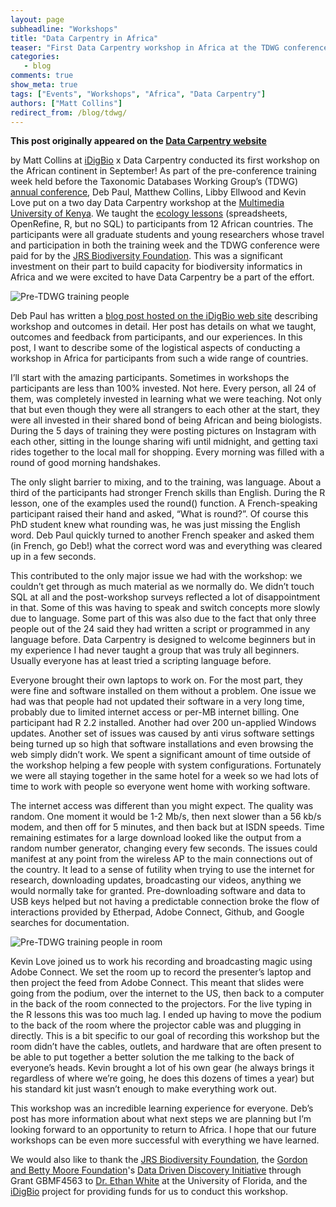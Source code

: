 ```yaml
---
layout: page
subheadline: "Workshops"
title: "Data Carpentry in Africa"
teaser: "First Data Carpentry workshop in Africa at the TDWG conference"
categories:
   - blog
comments: true
show_meta: true
tags: ["Events", "Workshops", "Africa", "Data Carpentry"]
authors: ["Matt Collins"]
redirect_from: /blog/tdwg/
--- 
```


**This post originally appeared on the [Data Carpentry website](https://datacarpentry.org)**

by Matt Collins at [iDigBio](https://www.idigbio.org)
x
Data Carpentry conducted its first workshop on the African continent in September! As part of the pre-conference training week held before the Taxonomic Databases Working Group’s (TDWG) [annual conference](http://www.tdwg.org/2015-conference/), Deb Paul, Matthew Collins, Libby Ellwood and Kevin Love put on a two day Data Carpentry workshop at the [Multimedia University of Kenya](http://www.mmu.ac.ke/). We taught the [ecology lessons](http://www.datacarpentry.org/lessons/) (spreadsheets, OpenRefine, R, but no SQL) to participants from 12 African countries. The participants were all graduate students and young researchers whose travel and participation in both the training week and the TDWG conference were paid for by the [JRS Biodiversity Foundation](http://jrsbiodiversity.org/grant/tulane-university-2014/). This was a significant investment on their part to build capacity for biodiversity informatics in Africa and we were excited to have Data Carpentry be a part of the effort.

<img src="{{ site.url }}/images/blog/tdwg-people.png" alt="Pre-TDWG training people">

Deb Paul has written a [blog post hosted on the iDigBio web site](https://www.idigbio.org/content/idigbio-and-data-carpentry-go-africa) describing workshop and outcomes in detail. Her post has details on what we taught, outcomes and feedback from participants, and our experiences. In this post, I want to describe some of the logistical aspects of conducting a workshop in Africa for participants from such a wide range of countries.

I’ll start with the amazing participants. Sometimes in workshops the participants are less than 100% invested. Not here. Every person, all 24 of them, was completely invested in learning what we were teaching. Not only that but even though they were all strangers to each other at the start, they were all invested in their shared bond of being African and being biologists. During the 5 days of training they were posting pictures on Instagram with each other, sitting in the lounge sharing wifi until midnight, and getting taxi rides together to the local mall for shopping. Every morning was filled with a round of good morning handshakes.

The only slight barrier to mixing, and to the training, was language. About a third of the participants had stronger French skills than English. During the R lesson, one of the examples used the round() function. A French-speaking participant raised their hand and asked, “What is round?”. Of course this PhD student knew what rounding was, he was just missing the English word. Deb Paul quickly turned to another French speaker and asked them (in French, go Deb!) what the correct word was and everything was cleared up in a few seconds.

This contributed to the only major issue we had with the workshop: we couldn’t get through as much material as we normally do. We didn’t touch SQL at all and the post-workshop surveys reflected a lot of disappointment in that. Some of this was having to speak and switch concepts more slowly due to language. Some part of this was also due to the fact that only three people out of the 24 said they had written a script or programmed in any language before. Data Carpentry is designed to welcome beginners but in my experience I had never taught a group that was truly all beginners. Usually everyone has at least tried a scripting language before.

Everyone brought their own laptops to work on. For the most part, they were fine and software installed on them without a problem. One issue we had was that people had not updated their software in a very long time, probably due to limited internet access or per-MB internet billing. One participant had R 2.2 installed. Another had over 200 un-applied Windows updates. Another set of issues was caused by anti virus software settings being turned up so high that software installations and even browsing the web simply didn’t work. We spent a significant amount of time outside of the workshop helping a few people with system configurations. Fortunately we were all staying together in the same hotel for a week so we had lots of time to work with people so everyone went home with working software.

The internet access was different than you might expect. The quality was random. One moment it would be 1-2 Mb/s, then next slower than a 56 kb/s modem, and then off for 5 minutes, and then back but at ISDN speeds. Time remaining estimates for a large download looked like the output from a random number generator, changing every few seconds. The issues could manifest at any point from the wireless AP to the main connections out of the country. It lead to a sense of futility when trying to use the internet for research, downloading updates, broadcasting our videos, anything we would normally take for granted. Pre-downloading software and data to USB keys helped but not having a predictable connection broke the flow of interactions provided by Etherpad, Adobe Connect, Github, and Google searches for documentation.

<img src="{{ site.url }}/images/blog/tdwg-room.png" alt="Pre-TDWG training people in room">

Kevin Love joined us to work his recording and broadcasting magic using Adobe Connect. We set the room up to record the presenter’s laptop and then project the feed from Adobe Connect. This meant that slides were going from the podium, over the internet to the US, then back to a computer in the back of the room connected to the projectors. For the live typing in the R lessons this was too much lag. I ended up having to move the podium to the back of the room where the projector cable was and plugging in directly. This is a bit specific to our goal of recording this workshop but the room didn’t have the cables, outlets, and hardware that are often present to be able to put together a better solution the me talking to the back of everyone’s heads. Kevin brought a lot of his own gear (he always brings it regardless of where we’re going, he does this dozens of times a year) but his standard kit just wasn’t enough to make everything work out.

This workshop was an incredible learning experience for everyone. Deb’s post has more information about what next steps we are planning but I’m looking forward to an opportunity to return to Africa. I hope that our future workshops can be even more successful with everything we have learned.

We would also like to thank the [JRS Biodiversity Foundation](http://jrsbiodiversity.org/grant/tulane-university-2014/), the [Gordon and Betty Moore Foundation](https://www.moore.org)'s [Data Driven Discovery Initiative](https://www.moore.org/programs/science/data-driven-discovery) through Grant GBMF4563 to [Dr. Ethan White](http://whitelab.weecology.org) at the University of Florida, and the [iDigBio](https://www.idigbio.org) project for providing funds for us to conduct this workshop.
